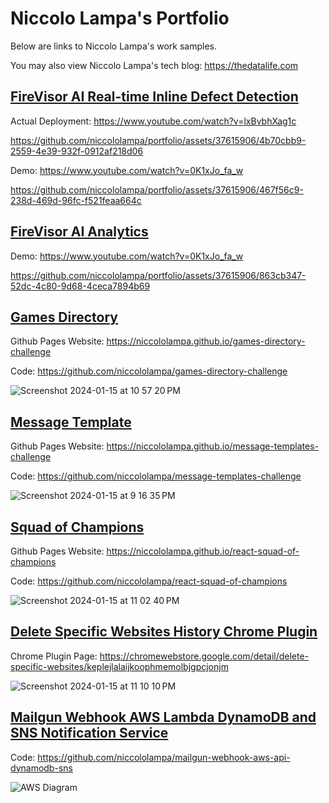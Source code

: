 # Niccolo Lampa's Portfolio

Below are links to Niccolo Lampa's work samples.

You may also view Niccolo Lampa's tech blog:  <a href="https://thedatalife.com" target="_blank">https://thedatalife.com</a>


## <a href="https://youtu.be/lxBvbhXag1c" target="_blank">FireVisor AI Real-time Inline Defect Detection</a>

Actual Deployment: <a href="https://youtu.be/lxBvbhXag1c" target="_blank">https://www.youtube.com/watch?v=lxBvbhXag1c</a>

https://github.com/niccololampa/portfolio/assets/37615906/4b70cbb9-2559-4e39-932f-0912af218d06

Demo: <a href="https://youtu.be/lxBvbhXag1c" target="_blank">https://www.youtube.com/watch?v=0K1xJo_fa_w</a>

https://github.com/niccololampa/portfolio/assets/37615906/467f56c9-238d-469d-96fc-f521feaa664c


## <a href="https://youtu.be/vyhI6LmdyCM?si=2FfMwFlLIQsQ0rVi" target="_blank">FireVisor AI Analytics</a>

Demo: <a href="https://www.youtube.com/watch?v=vyhI6LmdyCM" target="_blank">https://www.youtube.com/watch?v=0K1xJo_fa_w</a>

https://github.com/niccololampa/portfolio/assets/37615906/863cb347-52dc-4c80-9d68-4ceca7894b69

## <a href="https://niccololampa.github.io/games-directory-challenge" target="_blank">Games Directory</a>
Github Pages Website: <a href="https://niccololampa.github.io/games-directory-challenge" target="_blank">https://niccololampa.github.io/games-directory-challenge</a>

Code: <a href="https://github.com/niccololampa/games-directory-challenge" target="_blank">https://github.com/niccololampa/games-directory-challenge</a>

![Screenshot 2024-01-15 at 10 57 20 PM](https://github.com/niccololampa/portfolio/assets/37615906/19c48049-49ab-4c5e-a58d-08d9a2ffda06)


## <a href="https://niccololampa.github.io/message-templates-challenge" target="_blank">Message Template</a>
Github Pages Website:  <a href="https://niccololampa.github.io/message-templates-challenge" target="_blank">https://niccololampa.github.io/message-templates-challenge</a>

Code:  <a href="https://github.com/niccololampa/message-templates-challenge" target="_blank">https://github.com/niccololampa/message-templates-challenge</a>

![Screenshot 2024-01-15 at 9 16 35 PM](https://github.com/niccololampa/portfolio/assets/37615906/6f6771ae-2367-4656-93f2-50b13fc7c0d1)


## <a href="https://niccololampa.github.io/react-squad-of-champions" target="_blank">Squad of Champions</a>
Github Pages Website: <a href="https://niccololampa.github.io/react-squad-of-champions" target="_blank">https://niccololampa.github.io/react-squad-of-champions</a>

Code: <a href="https://github.com/niccololampa/react-squad-of-champions" target="_blank">https://github.com/niccololampa/react-squad-of-champions</a>

![Screenshot 2024-01-15 at 11 02 40 PM](https://github.com/niccololampa/portfolio/assets/37615906/3e24ff06-dc73-4d51-adef-c29c4a54d505)

## <a href="https://chromewebstore.google.com/detail/delete-specific-websites/keplejlalaijkoophmemolbjgpcjonjm" target="_blank">Delete Specific Websites History Chrome Plugin</a>
Chrome Plugin Page: <a href="https://chromewebstore.google.com/detail/delete-specific-websites/keplejlalaijkoophmemolbjgpcjonjm" target="_blank">https://chromewebstore.google.com/detail/delete-specific-websites/keplejlalaijkoophmemolbjgpcjonjm</a>

![Screenshot 2024-01-15 at 11 10 10 PM](https://github.com/niccololampa/portfolio/assets/37615906/0fbd9d45-adcd-4dc4-bac6-8256bba7f31c)

## <a href="https://github.com/niccololampa/mailgun-webhook-aws-api-dynamodb-sns" target="_blank">Mailgun Webhook AWS Lambda DynamoDB and SNS Notification Service</a>
Code: <a href="https://github.com/niccololampa/mailgun-webhook-aws-api-dynamodb-sns" target="_blank">https://github.com/niccololampa/mailgun-webhook-aws-api-dynamodb-sns</a>

![AWS Diagram](https://user-images.githubusercontent.com/37615906/202344191-62be4497-09e0-4881-8762-daa390ac0c74.png)

